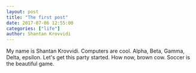 ```yaml
---
layout: post
title: "The first post"
date: 2017-07-06 12:55:00
categories: ["life"]
author: Shantan Krovvidi
---
```

My name is Shantan Krovvidi. Computers are cool.
Alpha, Beta, Gamma, Delta, epsilon.
Let's get this party started.
How now, brown cow.
Soccer is the beautiful game.